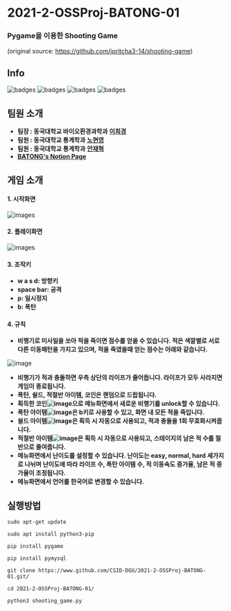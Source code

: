 # 2021-2-OSSProj-BATONG-01
### Pygame을 이용한 Shooting Game
(original source: https://github.com/jpritcha3-14/shooting-game)
## Info
![badges](https://img.shields.io/badge/license-MIT-green.svg)
![badges](https://img.shields.io/badge/OS-ubuntu-red)
![badges](https://img.shields.io/badge/python-3.8.10-blue.svg)
![badges](https://img.shields.io/badge/vscode-1.59-yellow)

## 팀원 소개
* **팀장 : 동국대학교 바이오환경과학과** [**이희경**](https://github.com/HKLeeeee)
* **팀원 : 동국대학교 통계학과** [**노현영**](https://github.com/hyunyoung0724)
* **팀원 : 동국대학교 통계학과** [**안재혁**](https://github.com/wogur311)
* [**BATONG's Notion Page**](https://www.notion.so/2021-2-OSSP-BATONG-6c798b0fa0e74f52ab13c10d03274505)
## 게임 소개
#### 1. 시작화면
![images](https://github.com/wogur311/2021-2-OSSProj-BATONG-01/blob/main/data/%EB%B0%B0%EA%B2%BD%ED%99%94%EB%A9%B4.PNG?raw=true)
#### 2. 플레이화면
![images](https://github.com/wogur311/2021-2-OSSProj-BATONG-01/blob/main/data/%ED%94%8C%EB%A0%88%EC%9D%B4%ED%99%94%EB%A9%B4.PNG?raw=true)
#### 3. 조작키
* **w a s d: 방향키**
* **space bar: 공격**
* **p: 일시정지**
* **b: 폭탄**
#### 4. 규칙
* **비행기로 미사일을 쏘아 적을 죽이면 점수를 얻을 수 있습니다. 적은 색깔별로 서로 다른 이동패턴을 가지고 있으며, 적을 죽였을때 얻는 점수는 아래와 같습니다.**

![image](https://user-images.githubusercontent.com/65498159/121726665-d43e1900-cb25-11eb-8862-d10e37284723.png)
* **비행기가 적과 충돌하면 우측 상단의 라이프가 줄어듭니다. 라이프가 모두 사라지면 게임이 종료됩니다.**
* **폭탄, 쉴드, 적절반 아이템, 코인은 랜덤으로 드랍됩니다.** 
* **획득한 코인![image](https://github.com/wogur311/2021-2-OSSProj-BATONG-01/blob/main/data/coin.png?raw=true)으로 메뉴화면에서 새로운 비행기를 unlock할 수 있습니다.**
* **폭탄 아이템![image](https://github.com/wogur311/2021-2-OSSProj-BATONG-01/blob/main/data/bomb_powerup.png?raw=true)은 b키로 사용할 수 있고, 화면 내 모든 적을 죽입니다.**
* **쉴드 아이템![image](https://github.com/wogur311/2021-2-OSSProj-BATONG-01/blob/main/data/shield_powerup.png?raw=true)은 획득 시 자동으로 사용되고, 적과 충돌을 1회 무효화시켜줍니다.**
* **적절반 아이템![image](https://github.com/wogur311/2021-2-OSSProj-BATONG-01/blob/main/data/half_powerup.png?raw=true)은 획득 시 자동으로 사용되고, 스테이지의 남은 적 수를 절반으로 줄여줍니다.**
* **메뉴화면에서 난이도를 설정할 수 있습니다. 난이도는 easy, normal, hard 세가지로 나뉘며 난이도에 따라 라이프 수, 폭탄 아이템 수, 적 이동속도 증가율, 남은 적 증가율이 조정됩니다.**
* **메뉴화면에서 언어를 한국어로 변경할 수 있습니다.**

## 실행방법
```shell
sudo apt-get update
```

```shell
sudo apt install python3-pip
```
   
```shell
pip install pygame
```
   
```shell
pip install pymysql
```

```shell
git clone https://www.github.com/CSID-DGU/2021-2-OSSProj-BATONG-01.git/
```
   
```shell
cd 2021-2-OSSProj-BATONG-01/
```
   
```shell
python3 shooting_game.py
```

